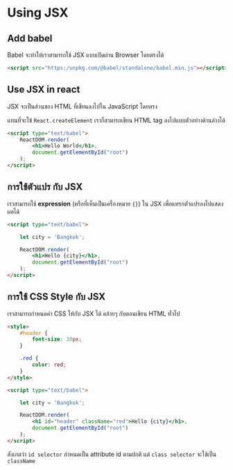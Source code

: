 
# Using JSX

## Add babel 

Babel จะทำให้เราสามารถใช้ JSX แบบเปิดผ่าน Browser โดยตรงได้

```html
<script src="https:/unpkg.com/@babel/standalone/babel.min.js"></script>
```

## Use JSX in react

JSX จะเป็นส่วนของ HTML ที่เขียนลงไปใน JavaScript โดยตรง 

แทนที่จะใข้ `React.createElement` เราก็สามารถเขียน HTML tag ลงไปแบบตัวอย่างด้านล่างได้

```html
<script type="text/babel">
    ReactDOM.render(
        <h1>Hello World</h1>,
        document.getElementById("root")
    );
</script>
```

## การใช้ตัวแปร กับ JSX

เราสามารถใช้ **expression** (หรือที่เห็นเป็นเครื่องหมาย `{}`) ใน JSX เพื่อแทรกตัวแปรลงไปแสดงผลได้

```html
<script type="text/babel">

    let city = 'Bangkok';

    ReactDOM.render(
        <h1>Hello {city}</h1>,
        document.getElementById("root")
    );
</script>
```

## การใช้ CSS Style กับ JSX

เราสามารถกำหนดค่า CSS ให้กับ JSX ได้ คล้ายๆ กับตอนเขียน HTML ทั่วไป

```html
<style>
    #header {
        font-size: 30px;
    }

    .red {
        color: red;
    }
</style>
```

```html
<script type="text/babel">

    let city = 'Bangkok';

    ReactDOM.render(
        <h1 id="header" className="red">Hello {city}</h1>,
        document.getElementById("root")
    );
</script>
```

สังเกตว่า `id selector` กำหนดเป็น attribute id ตามปกติ แต่ `class selector` จะใช้เป็น `className`
